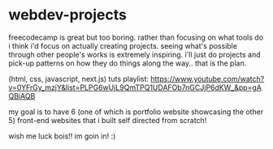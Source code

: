 # webdev-projects

freecodecamp is great but too boring. rather than focusing on what tools do 
i think i'd focus on actually creating projects. seeing what's possible through other people's works 
is extremely inspiring. i'll just do projects and pick-up patterns on how they do things along the way..
that is the plan.

(html, css, javascript, next.js) tuts playlist: https://www.youtube.com/watch?v=0YFrGy_mzjY&list=PLPG6wUjL9QmTPQ1UDAFOb7nGCJjP6dKW_&pp=gAQBiAQB

my goal is to have 6 (one of which is portfolio website showcasing the other 5) front-end websites that i built self directed from scratch! 

wish me luck bois!!
im goin in! :)
